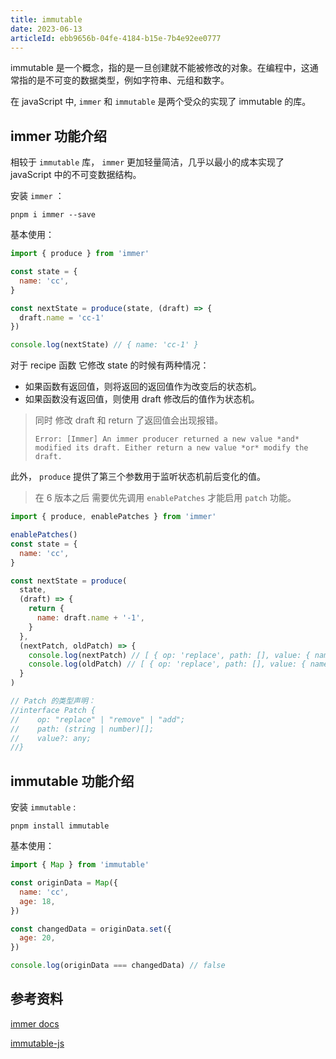 ```yaml
---
title: immutable
date: 2023-06-13
articleId: ebb9656b-04fe-4184-b15e-7b4e92ee0777
---
```


immutable 是一个概念，指的是一旦创建就不能被修改的对象。在编程中，这通常指的是不可变的数据类型，例如字符串、元组和数字。

在 javaScript 中, `immer` 和 `immutable` 是两个受众的实现了 immutable 的库。

## immer 功能介绍

相较于 `immutable` 库， `immer` 更加轻量简洁，几乎以最小的成本实现了 javaScript 中的不可变数据结构。

安装 `immer` ：

```shell
pnpm i immer --save
```

基本使用：

```js
import { produce } from 'immer'

const state = {
  name: 'cc',
}

const nextState = produce(state, (draft) => {
  draft.name = 'cc-1'
})

console.log(nextState) // { name: 'cc-1' }
```

对于 recipe 函数 它修改 state 的时候有两种情况：

- 如果函数有返回值，则将返回的返回值作为改变后的状态机。
- 如果函数没有返回值，则使用 draft 修改后的值作为状态机。

> 同时 修改 draft 和 return 了返回值会出现报错。
>
> `Error: [Immer] An immer producer returned a new value *and* modified its draft. Either return a new value *or* modify the draft.`

此外， `produce` 提供了第三个参数用于监听状态机前后变化的值。

> 在 6 版本之后 需要优先调用 `enablePatches` 才能启用 `patch` 功能。

```js
import { produce, enablePatches } from 'immer'

enablePatches()
const state = {
  name: 'cc',
}

const nextState = produce(
  state,
  (draft) => {
    return {
      name: draft.name + '-1',
    }
  },
  (nextPatch, oldPatch) => {
    console.log(nextPatch) // [ { op: 'replace', path: [], value: { name: 'cc-1' } } ]
    console.log(oldPatch) // [ { op: 'replace', path: [], value: { name: 'cc' } } ]
  }
)

// Patch 的类型声明：
//interface Patch {
//    op: "replace" | "remove" | "add";
//    path: (string | number)[];
//    value?: any;
//}
```

## immutable 功能介绍

安装 `immutable` :

```shell
pnpm install immutable
```

基本使用：

```js
import { Map } from 'immutable'

const originData = Map({
  name: 'cc',
  age: 18,
})

const changedData = originData.set({
  age: 20,
})

console.log(originData === changedData) // false
```

## 参考资料

[immer docs](https://immerjs.github.io/immer/)

[immutable-js](https://immutable-js.com/)
